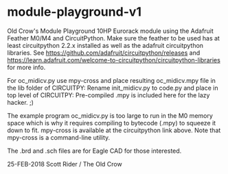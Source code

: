 # module-playground-v1
  Old Crow's Module Playground 10HP Eurorack module using the Adafruit Feather M0/M4 and CircuitPython.
Make sure the feather to be used has at least circuitpython 2.2.x installed as well as the adafruit
circuitpython libraries. See https://github.com/adafruit/circuitpython/releases and
https://learn.adafruit.com/welcome-to-circuitpython/circuitpython-libraries for more info.

  For oc_midicv.py use mpy-cross and place resulting oc_midicv.mpy file in the lib folder of CIRCUITPY:
Rename init_midicv.py to code.py and place in top level of CIRCUITPY: Pre-compiled .mpy is included
here for the lazy hacker. ;)

  The example program oc_midicv.py is too large to run in the M0 memory space which is why it requires
compiling to bytecode (.mpy) to squeeze it down to fit.  mpy-cross is available at the circuitpython
link above.  Note that mpy-cross is a command-line utility.

  The .brd and .sch files are for Eagle CAD for those interested.
  
25-FEB-2018 Scott Rider / The Old Crow
